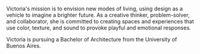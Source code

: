 Victoria's mission is to envision new modes of living, using design as a vehicle to imagine a brighter future. As a creative thinker, problem-solver, and collaborator, she is committed to creating spaces and experiences that use color, texture, and sound to provoke playful and emotional responses.

Victoria is pursuing a Bachelor of Architecture from the University of Buenos Aires. 